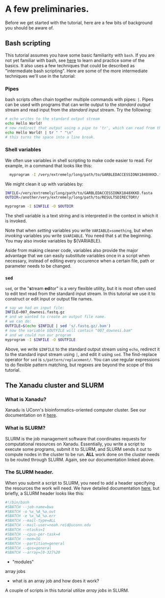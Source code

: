 # A few preliminaries. #

Before we get started with the tutorial, here are a few bits of background you should be aware of. 

## Bash scripting

This tutorial assumes you have some basic familiarity with `bash`. If you are not yet familiar with bash, see [here]() to learn and practice some of the basics. It also uses a few techniques that could be described as "intermediate bash scripting". Here are some of the more intermediate techniques we'll use in the tutorial:

### Pipes

  bash scripts often chain together multiple commands with pipes: `|`. Pipes can be used with programs that can write output to the _standard output_ stream and read input from the _standard input_ stream. Try the following:

  ```bash
  # echo writes to the standard output stream
  echo Hello World!
  # now redirect that output using a pipe to 'tr', which can read from the standard input and edit text
  echo Hello World! | tr " " "\n"
  # this turns the space into a line break. 
  ```
### Shell variables

  We often use variables in shell scripting to make code easier to read. For example, in a command that looks like this:
  ```bash
	myprogram -I /very/extremely/long/path/to/GARBLEDACCESSIONX1848XKKD.fasta -O /another/very/extremely/long/path/to/RESULTSDIRECTORY/
  ```

  We might clean it up with variables by:

  ```bash
  INFILE=/very/extremely/long/path/to/GARBLEDACCESSIONX1848XKKD.fasta
  OUTDIR=/another/very/extremely/long/path/to/RESULTSDIRECTORY/

  myprogram -I $INFILE -O $OUTDIR
  ```
  The shell variable is a text string and is interpreted in the context in which it is invoked. 

  Note that when _setting_ variables you write `VARIABLE=something`, but when _invoking_ variables you write `$VARIABLE`. You need that `$` at the beginning. You may also invoke variables by ${VARIABLE}. 

  Aside from making cleaner code, variables also provide the major advantage that we can easily substitute variables once in a script when necessary, instead of editing every occurence when a certain file, path or parameter needs to be changed. 

### `sed`
  
  `sed`, or the "**s**tream **ed**itor" is a very flexible utility, but it is most often used to edit text read from the standard input stream. In this tutorial we use it to construct or edit input or output file names. 

  ```bash
  # say we had an input file:
  INFILE=007_downesi.fastq.gz
  # and we wanted to create an output file name. 
  # we can do:
  OUTFILE=$(echo $INFILE | sed 's/.fastq.gz/.bam')
  # now the variable $OUTFILE will contain "007_downesi.bam"
  # and we could run our program
  myprogram -I $INFILE -O $OUTFILE
  ```
  
  Above, we write `$INFILE` to the standard output stream using `echo`, redirect it to the standard input stream using `|`, and edit it using `sed`. The find-replace operator for `sed` is `s/pattern/replacement/`. You can use regular expressions to do flexible pattern matching, but regexes are beyond the scope of this tutorial. 

## The Xanadu cluster and SLURM

### What is Xanadu?

  Xanadu is UConn's bioinformatics-oriented computer cluster. See our documentation on it [here](https://bioinformatics.uconn.edu/resources-and-events/tutorials-2/xanadu/). 
### What is SLURM?

  SLURM is the job management software that coordinates requests for computational resources on Xanadu. Essentially, you write a script to execute some programs, submit it to SLURM, and SLURM sends it out to compute nodes in the cluster to be run. **ALL** work done on the cluster needs to be routed through SLURM. Again, see our documentation linked above. 
### The SLURM header. 

  When you submit a script to SLURM, you need to add a header specifying the resources the work will need. We have detailed documentation [here](https://github.com/CBC-UCONN/CBC_Docs/wiki/Requesting-resource-allocations-in-SLURM), but briefly, a SLURM header looks like this:

  ```bash
  #!/bin/bash
  #SBATCH --job-name=bwa
  #SBATCH -o %x_%A_%a.out
  #SBATCH -e %x_%A_%a.err
  #SBATCH --mail-type=ALL
  #SBATCH --mail-user=noah.reid@uconn.edu
  #SBATCH --ntasks=1
  #SBATCH --cpus-per-task=4
  #SBATCH --mem=5G
  #SBATCH --partition=general
  #SBATCH --qos=general
  #SBATCH --array=[0-32]%20
  ```

- "modules"

array jobs
- what is an array job and how does it work?

A couple of scripts in this tutorial utilize _array jobs_ in SLURM. 
